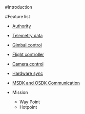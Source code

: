 #Introduction


#Feature list

* [Authority](authority.html)

* [Telemetry data](data.html)

* [Gimbal control](gimbal.html)

* [Flight controller](control.html)

* [Camera control](camera.html)

* [Hardware sync](sync.html)

* [MSDK and OSDK Communication](moc.html)

* Mission

	- Way Point
	- Hotpoint



